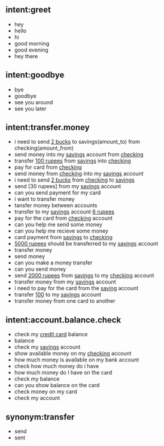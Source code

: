 ## intent:greet
- hey
- hello
- hi
- good morning
- good evening
- hey there

## intent:goodbye
- bye
- goodbye
- see you around
- see you later

## intent:transfer.money
- i need to send [2 bucks](amount) to savings(amount_to) from checking(amount_from)
- send money into my [savings](amount_to) account from [checking](amount_from)
- transfer [100 rupees](amount) from [savings](account_to) into [checking](account_from)
- pay for card from [checking](account_from)
- send money from [checking](account_from) into my [savings](account_to) account
- i need to send [2 bucks](amount) from [checking](account_from) to [savings](account_to)
- send [30 rupees] from my [savings](account_from) account
- can you send payment for my card
- i want to transfer money
- tansfer money between accounts
- transfer to my [savings](account_to) account [6 rupees](amouunt)
- pay for the card from [checking](account_from) account
- can you help me send some money
- can you help me recieve some money
- card payment from [savings](account_from) to [checking](account_to)
- [5000 rupees](amount) should be transferred to my [savings](account_to) account
- transfer money
- send money
- can you make a money transfer
- can you send money
- send [2000 rupees](amount) from [savings](account_from) to my [checking](account_to) account
- transfer money from my [savings](account_from) account
- i need to pay for the card from the [saving](account_from) account
- transfer [100](amount) to my [savings](account_to) account
- transfer money from one card to another

## intent:account.balance.check
- check my [credit card](account) balance
- balance
- check my [savings](account) account
- show available money on my [checking](account) account
- how much money is available on my bank account
- check how much money do i have
- how much money do I have on the card
- check my balance
- can you show balance on the card
- check money on my card
- check my account

## synonym:transfer
- send
- sent